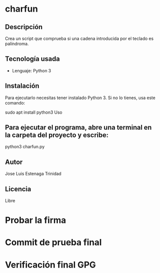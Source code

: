 # charfun

## Descripción
Crea un script que comprueba si una cadena introducida por el teclado es palíndroma.
 
## Tecnología usada
- Lenguaje: Python 3

## Instalación
Para ejecutarlo necesitas tener instalado Python 3. Si no lo tienes, usa este comando:

sudo apt install python3
Uso

## Para ejecutar el programa, abre una terminal en la carpeta del proyecto y escribe:

python3 charfun.py

## Autor

Jose Luis Estenaga Trinidad

## Licencia

Libre
# Probar la firma
# Commit de prueba final
# Verificación final GPG
